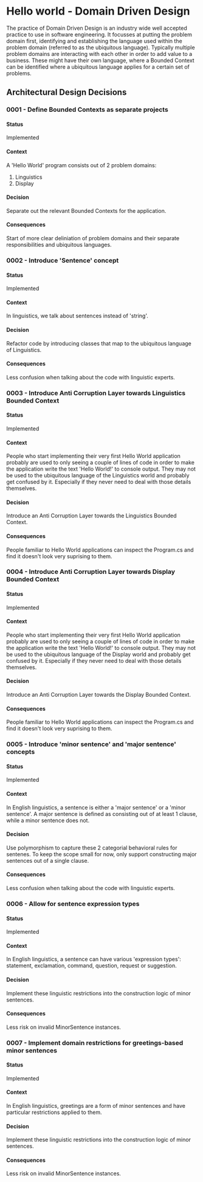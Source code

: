 # Hello world - Domain Driven Design
The practice of Domain Driven Design is an industry wide well accepted practice to use in software engineering.
It focusses at putting the problem domain first, identifying and establishing the language used within the problem domain (referred to as the ubiquitous language).
Typically multiple problem domains are interacting with each other in order to add value to a business.
These might have their own language, where a Bounded Context can be identified where a ubiquitous language applies for a certain set of problems.

## Architectural Design Decisions

### 0001 - Define Bounded Contexts as separate projects
#### Status
Implemented
#### Context
A 'Hello World' program consists out of 2 problem domains:
1. Linguistics
2. Display
#### Decision
Separate out the relevant Bounded Contexts for the application.
#### Consequences
Start of more clear deliniation of problem domains and their separate responsibilities and ubiquitous languages.

### 0002 - Introduce 'Sentence' concept
#### Status
Implemented
#### Context
In linguistics, we talk about sentences instead of 'string'.
#### Decision
Refactor code by introducing classes that map to the ubiquitous language of Linguistics.
#### Consequences
Less confusion when talking about the code with linguistic experts.

### 0003 - Introduce Anti Corruption Layer towards Linguistics Bounded Context
#### Status
Implemented
#### Context
People who start implementing their very first Hello World application probably are used to only seeing a couple of lines of code in order to make the application write the text 'Hello World!' to console output.
They may not be used to the ubiquitous language of the Linguistics world and probably get confused by it.
Especially if they never need to deal with those details themselves.
#### Decision
Introduce an Anti Corruption Layer towards the Linguistics Bounded Context.
#### Consequences
People familiar to Hello World applications can inspect the Program.cs and find it doesn't look very suprising to them.

### 0004 - Introduce Anti Corruption Layer towards Display Bounded Context
#### Status
Implemented
#### Context
People who start implementing their very first Hello World application probably are used to only seeing a couple of lines of code in order to make the application write the text 'Hello World!' to console output.
They may not be used to the ubiquitous language of the Display world and probably get confused by it.
Especially if they never need to deal with those details themselves.
#### Decision
Introduce an Anti Corruption Layer towards the Display Bounded Context.
#### Consequences
People familiar to Hello World applications can inspect the Program.cs and find it doesn't look very suprising to them.

### 0005 - Introduce 'minor sentence' and 'major sentence' concepts
#### Status
Implemented
#### Context
In English linguistics, a sentence is either a 'major sentence' or a 'minor sentence'. A major sentence is defined as consisting out of at least 1 clause, while a minor sentence does not.
#### Decision
Use polymorphism to capture these 2 categorial behavioral rules for sentenes. To keep the scope small for now, only support constructing major sentences out of a single clause.
#### Consequences
Less confusion when talking about the code with linguistic experts.

### 0006 - Allow for sentence expression types
#### Status
Implemented
#### Context
In English linguistics, a sentence can have various 'expression types': statement, exclamation, command, question, request or suggestion.
#### Decision
Implement these linguistic restrictions into the construction logic of minor sentences.
#### Consequences
Less risk on invalid MinorSentence instances.

### 0007 - Implement domain restrictions for greetings-based minor sentences
#### Status
Implemented
#### Context
In English linguistics, greetings are a form of minor sentences and have particular restrictions applied to them.
#### Decision
Implement these linguistic restrictions into the construction logic of minor sentences.
#### Consequences
Less risk on invalid MinorSentence instances.